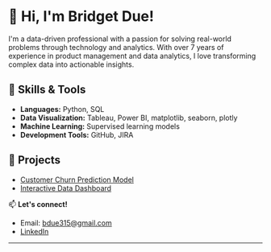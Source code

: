 # 👋 Hi, I'm Bridget Due!

I'm a data-driven professional with a passion for solving real-world problems through technology and analytics. With over 7 years of experience in product management and data analytics, I love transforming complex data into actionable insights.

## 🔧 Skills & Tools
- **Languages:** Python, SQL  
- **Data Visualization:** Tableau, Power BI, matplotlib, seaborn, plotly 
- **Machine Learning:** Supervised learning models  
- **Development Tools:** GitHub, JIRA  

## 🌟 Projects
- [Customer Churn Prediction Model](https://github.com/yourprojectlink)  
- [Interactive Data Dashboard](https://github.com/bdue315/supervised-ml-customer-churn)  

📫 **Let's connect!**  
- Email: [bdue315@gmail.com](mailto:bdue315@gmail.com)  
- [LinkedIn](https://linkedin.com/in/bridgetdue) 

---
